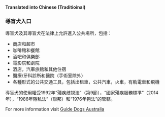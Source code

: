 #### **Translated into Chinese (Traditioinal)**

### 導盲犬入口

導盲犬及其導盲犬在法律上允許進入公共場所，包括：

- 商店和超市
- 咖啡館和餐館
- 酒吧和俱樂部
- 電影院和劇院
- 酒店，汽車旅館和其他住宿
- 醫療/牙科診所和醫院（手術室除外）
- 各種形式的公共交通工具，包括出租車，公共汽車，火車，有軌電車和飛機

導盲犬的使用權受1992年“殘疾歧視法”（第9節），“國家殘疾服務標準”（2014年），“1986年隱私法”（聯邦）和“1976年狗法”的管轄。

For more information visit [Guide Dogs Australia](https://www.guidedogsaustralia.com/)